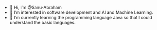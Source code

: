 - 👋 Hi, I’m @Sanu-Abraham
- 👀 I’m interested in software development and AI and Machine Learning.
- 🌱 I’m currently learning the programming language Java so that I could understand the basic languages.
